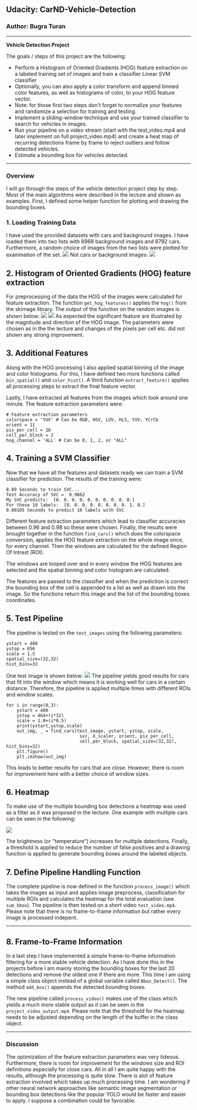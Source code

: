 ## Udacity: CarND-Vehicle-Detection

### Author: Bugra Turan
---

**Vehicle Detection Project**

The goals / steps of this project are the following:

* Perform a Histogram of Oriented Gradients (HOG) feature extraction on a labeled training set of images and train a classifier Linear SVM classifier
* Optionally, you can also apply a color transform and append binned color features, as well as histograms of color, to your HOG feature vector. 
* Note: for those first two steps don't forget to normalize your features and randomize a selection for training and testing.
* Implement a sliding-window technique and use your trained classifier to search for vehicles in images.
* Run your pipeline on a video stream (start with the test_video.mp4 and later implement on full project_video.mp4) and create a heat map of recurring detections frame by frame to reject outliers and follow detected vehicles.
* Estimate a bounding box for vehicles detected.
---
### Overview

I will go through the steps of the vehicle detection project step by step. Most of the main algorithms were described in the lecture and shown as examples. First, I defined some helper function for plotting and drawing the bounding boxes.

### 1. Loading Training Data

I have used the provided datasets with cars and background images. I have loaded them into two lists with 8968 background images and 8792 cars. Furthermore, a random choice of images from the two lists were plotted for examination of the set.
![](/home/bt/projects/udacity/CarND-Vehicle-Detection/cars.png) 
Not cars or background images:
![](/home/bt/projects/udacity/CarND-Vehicle-Detection/notcars.png) 

## 2. Histogram of Oriented Gradients (HOG) feature extraction

For preprocessing of the data the HOG of the images were calculated for feature extraction. The function `get_hog_features()` applies the `hog()` from the skimage library. The output of the function on the random images is shown below:
![](/home/bt/projects/udacity/CarND-Vehicle-Detection/hogcar.png) 
![](/home/bt/projects/udacity/CarND-Vehicle-Detection/hognotcar.png) 
As expected the significant feature are illustrated by the magnitude and direction of the HOG image. The parameters were chosen as in the the lecture and changes of the pixels per cell etc. did not shown any strong improvement.

## 3. Additional Features

Along with the HOG processing I also applied spatial binning of the image and color histograms. For this, I have defined two more functions called `bin_spatial()` and `color_hist()`. A third function `extract_feature()` applies all processing steps to extract the final feature vector.

Lastly, I have extracted all features from the images which took around one minute. The feature extraction parameters were:

	# Feature extraction parameters
	colorspace = 'YUV' # Can be RGB, HSV, LUV, HLS, YUV, YCrCb
	orient = 11
	pix_per_cell = 16
	cell_per_block = 2
	hog_channel = 'ALL' # Can be 0, 1, 2, or "ALL"

## 4. Training a SVM Classifier

Now that we have all the features and datasets ready we can train a SVM classifier for prediction. The results of the training were:

	8.89 Seconds to train SVC...
	Test Accuracy of SVC =  0.9862
	My SVC predicts:  [0. 0. 0. 0. 0. 0. 0. 0. 0. 0.]
	For these 10 labels:  [0. 0. 0. 0. 0. 0. 0. 0. 1. 0.]
	0.00105 Seconds to predict 10 labels with SVC

Different feature extraction parameters which lead to classifier accuracies between 0.96 and 0.98 so these were chosen. Finally, the results were brought together in the function `find_cars()` which does the colorspace conversion, applies the HOG feature extraction on the whole image once, for every channel. Then the windows are calculated for the defined Region Of Intrest (ROI). 

The windows are looped over and in every window the HOG features are selected and the spatial binning and color histogram are calculated. 

The features are passed to the classifier and when the prediction is correct the bounding box of the cell is appended to a list as well as drawn into the image. So the functions return this image and the list of the bounding boxes coordinates.

## 5. Test Pipeline

The pipeline is tested on the `test_images` using the following parameters:

	ystart = 400
	ystop = 656
	scale = 1.5
	spatial_size=(32,32)
	hist_bins=32 

One test image is shown below:
![](/home/bt/projects/udacity/CarND-Vehicle-Detection/testpipeline.png) 
The pipeline yields good results for cars that fit into the window which means it is working well for cars in a certain distance. Therefore, the pipeline is applied multiple times with different ROIs and window scales.

	for i in range(0,3):
	    ystart = 400
	    ystop = 464+(i*32)
	    scale = 1.0+(i*0.5)
	    print(ystart,ystop,scale)
	    out_img, _ = find_cars(test_image, ystart, ystop, scale, 
	                            svc, X_scaler, orient, pix_per_cell, 
	                            cell_per_block, spatial_size=(32,32), hist_bins=32)
	    plt.figure()
	    plt.imshow(out_img)
	
This leads to better results for cars that are close. However, there is room for improvement here with a better choice of window sizes.

## 6. Heatmap

To make use of the multiple bounding box detections a heatmap was used as a filter as it was proposed in the lecture. One example with multiple cars can be seen in the following:

![](/home/bt/projects/udacity/CarND-Vehicle-Detection/heatmap.png) 

The brightness (or "temperature") increases for multiple detections. Finally, a threshold is applied to reduce the number of false positives and a drawing function is applied to generate bounding boxes around the labeled objects.

## 7. Define Pipeline Handling Function

The complete pipeline is now defined in the function `process_image()` which takes the images as input and applies image preprocess, classification for multiple ROIs and calculates the heatmap for the total evaluation (see `sum_bbox`). The pipeline is then tested on a short video `test_video.mp4`. Please note that there is no frame-to-frame information but rather every image is processed indepent. 

---

## 8. Frame-to-Frame Information

In a last step I have implemented a simple frame-to-frame information filtering for a more stable vehicle detection. As I have done this in the projects before I am mainly storing the bounding boxes for the last 20 detections and remove the oldest one if there are more. This time I am using a simple class object instead of a global variable called `Bbox_Detect()`. The method `add_box()` appends the detected bounding boxes.

The new pipeline called `process_video()` makes use of the class which yields a much more stable output as it can be seen in the `project_video_output.mp4`. Please note that the threshold for the heatmap needs to be adjusted depending on the length of the buffer in the class object.


---

### Discussion
The optimization of the feature extraction parameters was very tideous. Furthermore, there is room for improvement for the windows size and ROI definitions especially for close cars. All in all I am quite happy with the results, although the processing is quite slow. There is alot of feature extraction involved which takes up much processing time. I am wondering if other neural network approaches like semantic image segmentation or bounding box detections like the popular YOLO would be faster and easier to apply. I suppose a combination could be favorable.